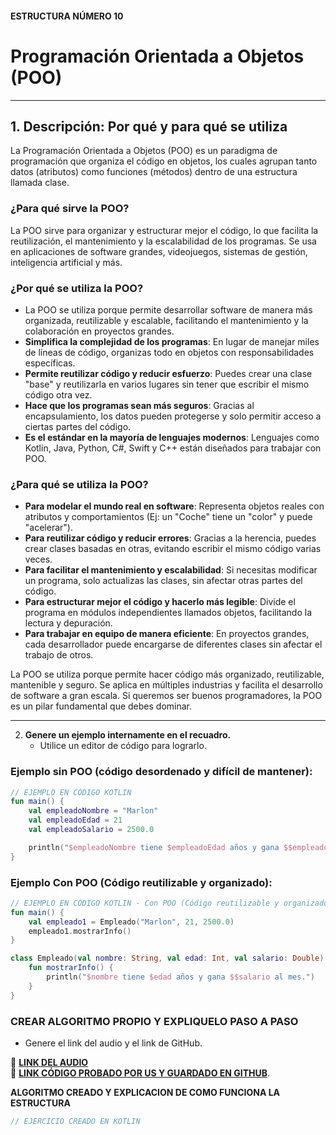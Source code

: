 #### ESTRUCTURA NÚMERO 10  
# Programación Orientada a Objetos (POO)

---

## 1. Descripción: Por qué y para qué se utiliza

La Programación Orientada a Objetos (POO) es un paradigma de programación que organiza el código en objetos, los cuales agrupan tanto datos (atributos) como funciones (métodos) dentro de una estructura llamada clase.

### ¿Para qué sirve la POO?

La POO sirve para organizar y estructurar mejor el código, lo que facilita la reutilización, el mantenimiento y la escalabilidad de los programas. Se usa en aplicaciones de software grandes, videojuegos, sistemas de gestión, inteligencia artificial y más.

### ¿Por qué se utiliza la POO?

* La POO se utiliza porque permite desarrollar software de manera más organizada, reutilizable y escalable, facilitando el mantenimiento y la colaboración en proyectos grandes.
* **Simplifica la complejidad de los programas**: En lugar de manejar miles de líneas de código, organizas todo en objetos con responsabilidades específicas.
* **Permite reutilizar código y reducir esfuerzo**: Puedes crear una clase "base" y reutilizarla en varios lugares sin tener que escribir el mismo código otra vez.
* **Hace que los programas sean más seguros**: Gracias al encapsulamiento, los datos pueden protegerse y solo permitir acceso a ciertas partes del código.
* **Es el estándar en la mayoría de lenguajes modernos**: Lenguajes como Kotlin, Java, Python, C#, Swift y C++ están diseñados para trabajar con POO.

### ¿Para qué se utiliza la POO?

* **Para modelar el mundo real en software**: Representa objetos reales con atributos y comportamientos (Ej: un "Coche" tiene un "color" y puede "acelerar").
* **Para reutilizar código y reducir errores**: Gracias a la herencia, puedes crear clases basadas en otras, evitando escribir el mismo código varias veces.
* **Para facilitar el mantenimiento y escalabilidad**: Si necesitas modificar un programa, solo actualizas las clases, sin afectar otras partes del código.
* **Para estructurar mejor el código y hacerlo más legible**: Divide el programa en módulos independientes llamados objetos, facilitando la lectura y depuración.
* **Para trabajar en equipo de manera eficiente**: En proyectos grandes, cada desarrollador puede encargarse de diferentes clases sin afectar el trabajo de otros.

La POO se utiliza porque permite hacer código más organizado, reutilizable, mantenible y seguro. Se aplica en múltiples industrias y facilita el desarrollo de software a gran escala. Si queremos ser buenos programadores, la POO es un pilar fundamental que debes dominar.

---
   
2. **Genere un ejemplo internamente en el recuadro.**
   - Utilice un editor de código para lograrlo.

### Ejemplo sin POO (código desordenado y difícil de mantener):
     
```kotlin
// EJEMPLO EN CÓDIGO KOTLIN
fun main() {
    val empleadoNombre = "Marlon"
    val empleadoEdad = 21
    val empleadoSalario = 2500.0

    println("$empleadoNombre tiene $empleadoEdad años y gana $$empleadoSalario al mes.")
}
```
### Ejemplo Con POO (Código reutilizable y organizado):

```kotlin
// EJEMPLO EN CÓDIGO KOTLIN - Con POO (Código reutilizable y organizado)
fun main() {
    val empleado1 = Empleado("Marlon", 21, 2500.0)
    empleado1.mostrarInfo()
}

class Empleado(val nombre: String, val edad: Int, val salario: Double) {
    fun mostrarInfo() {
        println("$nombre tiene $edad años y gana $$salario al mes.")
    }
}
```

### CREAR ALGORITMO PROPIO Y EXPLIQUELO PASO A PASO 
- Genere el link del audio y el link de GitHub.  

🔗 **[LINK DEL AUDIO]()**  
🔗 **[LINK CÓDIGO PROBADO POR US Y GUARDADO EN GITHUB]()**.

**ALGORITMO CREADO Y EXPLICACION DE COMO FUNCIONA LA ESTRUCTURA**
```kotlin
// EJERCICIO CREADO EN KOTLIN


```
